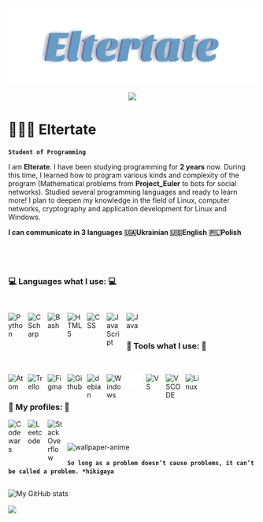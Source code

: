 <p align="center">
  <a href="https://github.com/DenverCoder1">
    <img src="https://github.com/Eltertate/Eltertate/blob/main/Eltertate.svg" alt="Eltertate" /></a>
</p>
<p align="center">
  <a href="https://github.com/DenverCoder1/readme-typing-svg">
    <img src="https://readme-typing-svg.demolab.com?font=Titillium+Web+&pause=1000&width=435&lines=I+am+just+a+regular+C%23%2FPython+programmer;Always+learning+something+new+for+me!💻"/></a>
</p>


# 🧑🏻‍💻 Eltertate

**`Student of Programming`**

I am **Elterate**. I have been studying programming for **2 years** now. During this time, I learned how to program various kinds and complexity of the program (Mathematical problems from **Project_Euler** to bots for social networks). Studied several programming languages and ready to learn more! I plan to deepen my knowledge in the field of Linux, computer networks, cryptography and application development for Linux and Windows.

**I can communicate in 3 languages 🇺🇦Ukrainian 🇺🇸English 🇵🇱Polish**
#
<br />

### 💻 Languages what I use: 💻 ###
<br />
<p>
<img align="left" alt="Python" width="30px" style="padding-right:10px;" img src="https://cdn.jsdelivr.net/gh/devicons/devicon/icons/python/python-original.svg" />
<img align="left" alt="CScharp" width="30px" style="padding-right:10px;" img src="https://cdn.jsdelivr.net/gh/devicons/devicon/icons/csharp/csharp-line.svg" />
<img align="left" alt="Bash" width="30px" style="padding-right:10px;" img src="https://cdn.jsdelivr.net/gh/devicons/devicon/icons/bash/bash-original.svg" />
<img align="left" alt="HTML5" width="30px" style="padding-right:10px;" img src="https://cdn.jsdelivr.net/gh/devicons/devicon/icons/html5/html5-original.svg" />
<img align="left" alt="CSS" width="30px" style="padding-right:10px;" img src="https://cdn.jsdelivr.net/gh/devicons/devicon/icons/css3/css3-original.svg" />
<img align="left" alt="JavaScript" width="30px" style="padding-right:10px;" img src="https://cdn.jsdelivr.net/gh/devicons/devicon/icons/javascript/javascript-original.svg" />
<img align="left" alt="Java" width="30px" style="padding-right:10px;" img src="https://cdn.jsdelivr.net/gh/devicons/devicon/icons/java/java-original.svg" />
</p>
<br />
<br />

### 🧰 Tools what I use: 🧰 ###

<br />
<p>
<img align="left" alt="Atom" width="30px" style="padding-right:10px;" img src="https://cdn.jsdelivr.net/gh/devicons/devicon/icons/atom/atom-original.svg" />
<img align="left" alt="Trello" width="30px" style="padding-right:10px;" img src="https://cdn.jsdelivr.net/gh/devicons/devicon/icons/trello/trello-plain.svg" />
<img align="left" alt="Figma" width="30px" style="padding-right:10px;" img src="https://cdn.jsdelivr.net/gh/devicons/devicon/icons/figma/figma-original.svg" />
<img align="left" alt="Github" width="30px" style="padding-right:10px;" img src="https://cdn.jsdelivr.net/gh/devicons/devicon/icons/github/github-original.svg" />
<img align="left" alt="debian" width="30px" style="padding-right:10px;" img src="https://cdn.jsdelivr.net/gh/devicons/devicon/icons/debian/debian-original.svg" />
<img align="left" alt="Windows" width="30px" style="padding-right:10px;" img src="https://cdn.jsdelivr.net/gh/devicons/devicon/icons/windows8/windows8-original.svg" />
 <img align="left" alt="OpemaiAPI" width="30px" style="padding-right:10px;" img src="https://github.com/Eltertate/Eltertate/blob/main/image.png?raw=true" />
<img align="left" alt="VS" width="30px" style="padding-right:10px;" img src="https://cdn.jsdelivr.net/gh/devicons/devicon/icons/visualstudio/visualstudio-plain.svg" />
<img align="left" alt="VSCODE" width="30px" style="padding-right:10px;" img src="https://cdn.jsdelivr.net/gh/devicons/devicon/icons/vscode/vscode-original.svg" />
<img align="left" alt="Linux" width="30px" style="padding-right:10px;" img src="https://cdn.jsdelivr.net/gh/devicons/devicon/icons/linux/linux-original.svg" />
</p>

<br />
<br />

### 🪪 My profiles: 🪪 ###
<a href="https://www.codewars.com/users/Eltertate_F">
  <img align="left" alt="Codewars" width="30px" style="padding-right:10px;" img src="https://camo.githubusercontent.com/5334ac63cec7844521712c1f88727711dc1dc6a8b2a6ea85612408869f8dfef9/687474703a2f2f7777772e736f66746c61622e6e7475612e67722f7e6e69636b69652f696d616765732f6c6f676f2f636f6465776172732e706e67" />
</a>

<a href="https://leetcode.com/Eltertate/">
  <img align="left" alt="Leetcode" width="30px" style="padding-right:10px;" img src="https://user-images.githubusercontent.com/36547915/97088991-45da5d00-1652-11eb-900f-80d106540f4f.png" />
</a>

<a href="https://stackoverflow.com/users/21020481/noname">
  <img align="left" alt="StackOverflow" width="30px" style="padding-right:10px;" img src="https://www.vectorlogo.zone/logos/stackoverflow/stackoverflow-tile.svg" />
</a>
<br />

##

![wallpaper-anime](https://user-images.githubusercontent.com/116920374/211173283-0468186e-2d9a-4ff5-96d2-e60a2f40ddc0.gif)

**`So long as a problem doesn’t cause problems, it can’t be called a problem. *hikigaya`**

##

![My GitHub stats](https://github-readme-stats.vercel.app/api?username=Eltertate&show_icons=true&theme=github_dark)

<a href="https://github.com/Eltertate/github-readme-stats"><img align="center" src="https://github-readme-stats.vercel.app/api/top-langs/?username=Eltertate&layout=compact&theme=buefy&hide_border=true" /></a>



 
 
 
 
 
 
 
 
 
 
 
 
